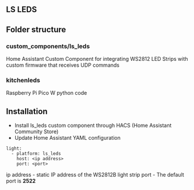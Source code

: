 ## LS LEDS

## Folder structure
### custom_components/ls_leds

Home Assistant Custom Component for integrating WS2812 LED Strips with custom firmware that receives UDP commands

### kitchenleds
Raspberry Pi Pico W python code

## Installation
- Install ls_leds custom component through HACS (Home Assistant Community Store)
- Update Home Assistant YAML configuration

```
light:
  - platform: ls_leds
    host: <ip address>
    port: <port>
```

ip address - static IP address of the WS2812B light strip
port - The default port is **2522**

